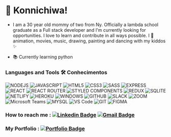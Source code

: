 <h1> 👋 Konnichiwa!</h1>


- I am a 30 year old mommy of two from Ny. Officially a lambda school graduate as a Full stack developer and I'm currently looking for opportunities. I love to learn and contribute in all ways possible. I 💙 animation, movies, music, drawing, painting and dancing with my kiddos ✨ 


- 📚 Currently learning python

### Languages and Tools 🛠 Conhecimentos  

![NODEJS](https://img.shields.io/badge/Node.js-43853D?style=for-the-badge&logo=node.js&logoColor=white)
![JAVASCRIPT](https://img.shields.io/badge/JavaScript-323330?style=for-the-badge&logo=javascript&logoColor=F7DF1E)
![HTML5](https://img.shields.io/badge/HTML5-E34F26?style=for-the-badge&logo=html5&logoColor=white)
![CSS3](https://img.shields.io/badge/CSS3-1572B6?style=for-the-badge&logo=css3&logoColor=white)
![SASS](https://img.shields.io/badge/Sass-CC6699?style=for-the-badge&logo=sass&logoColor=white)
![EXPRESS](https://img.shields.io/badge/Express.js-404D59?style=for-the-badge)
![REACT](https://img.shields.io/badge/React-20232A?style=for-the-badge&logo=react&logoColor=61DAFB)
![REACT ROUTER](https://img.shields.io/badge/React_Router-CA4245?style=for-the-badge&logo=react-router&logoColor=white)
![STYLED COMPONENTS](https://img.shields.io/badge/styled--components-DB7093?style=for-the-badge&logo=styled-components&logoColor=white)
![REDUX](https://img.shields.io/badge/Redux-593D88?style=for-the-badge&logo=redux&logoColor=white)
![SQLITE](https://img.shields.io/badge/SQLite-07405E?style=for-the-badge&logo=sqlite&logoColor=white)
![NETLIFY](https://img.shields.io/badge/Netlify-00C7B7?style=for-the-badge&logo=netlify&logoColor=white)
![HEROKU](https://img.shields.io/badge/Heroku-430098?style=for-the-badge&logo=heroku&logoColor=white)
![WINDOWS](https://img.shields.io/badge/Windows-0078D6?style=for-the-badge&logo=windows&logoColor=white)
![GITHUB](https://img.shields.io/badge/GitHub-100000?style=for-the-badge&logo=github&logoColor=white)
![SLACK](https://img.shields.io/badge/Slack-4A154B?style=for-the-badge&logo=slack&logoColor=white)
![ZOOM](https://img.shields.io/badge/Zoom-2D8CFF?style=for-the-badge&logo=zoom&logoColor=white)
![Microsoft Teams](https://img.shields.io/badge/Microsoft_Teams-6264A7?style=for-the-badge&logo=microsoft-teams&logoColor=white)
![MYSQL](https://img.shields.io/badge/MySQL-00000F?style=for-the-badge&logo=mysql&logoColor=white)
![VS Code](http://img.shields.io/badge/-VS%20Code-007ACC?style=flat-square&logo=visual-studio-code)
![GIT](https://img.shields.io/badge/-Git-black?style=flat-square&logo=git)
![FIGMA](http://img.shields.io/badge/-Figma-30333c?style=flat-square&logo=figma&logoColor=ffffff)

### How to reach me : [![Linkedin Badge](https://img.shields.io/badge/-Stefxm-blue?style=flat-square&logo=Linkedin&logoColor=white&link=https://www.linkedin.com/in/Stefxm/)](https://www.linkedin.com/in/Stefxm/) [![Gmail Badge](https://img.shields.io/badge/-Smairenax-c14438?style=flat-square&logo=Gmail&logoColor=white&link=mailto:Smairenax@gmail.com)](mailto:Smairenax@gmail.com)

### My Portfolio : [![Portfolio Badge](https://img.shields.io/badge/-Smairenax-430098?style=flat-square&logo=white&link=https://smairenaxportfolio.netlify.app/)](https://smairenaxportfolio.netlify.app/)
